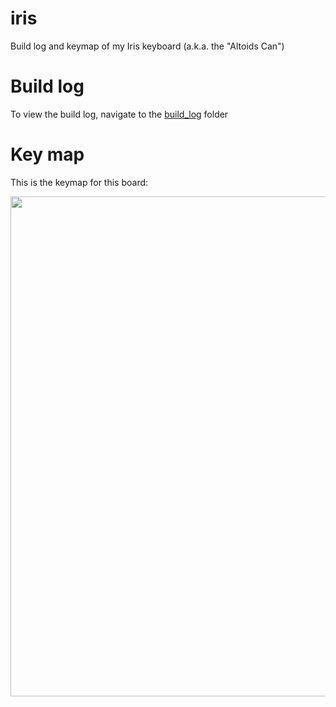 # iris

Build log and keymap of my Iris keyboard (a.k.a. the "Altoids Can")

# Build log

To view the build log, navigate to the [build_log](https://github.com/jhelvy/iris/tree/master/build_log) folder

# Key map

This is the keymap for this board:

<img src="https://github.com/jhelvy/iris/raw/master/keebio_iris_rev2_jhelvy.png" width="800">


